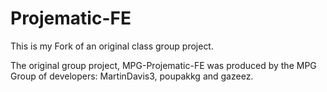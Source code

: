 # Projematic-FE

This is my Fork of an original class group project.

The original group project, MPG-Projematic-FE was produced
by the MPG Group of developers: MartinDavis3, poupakkg and gazeez.

